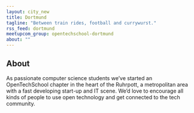 ```yaml
---
layout: city_new
title: Dortmund
tagline: "Between train rides, football and currywurst."
rss_feed: dortmund
meetupcom_group: opentechschool-dortmund
about: ""
---
```


## About

As passionate computer science students we’ve started an OpenTechSchool chapter in the heart of the Ruhrpott, a metropolitan area with a fast developing start-up and IT scene.
We’d love to encourage all kinds of people to use open technology and get connected to the tech community.

<!--
<h2 style="margin: 0 0 50px 50px;">Team Dortmund</h2>


<ul class="float_list float_list_4 team_list">

  <li class="member">
    <img src="{{site.baseurl}}images/team/carsten.jpg" alt="Carsten" title="Carsten">
    <h3>Carsten</h3>
    <p>carsten@opentechschool.org</p>
  </li>

  <li class="member">
    <img src="{{site.baseurl}}images/team/hendrik.jpg" alt="Hendrik" title="Hendrik">
    <h3>Hendrik</h3>
    <p>hendrik@opentechschool.org</p>
  </li>

  <li class="member">
    <img src="{{site.baseurl}}images/team/leif.jpg" alt="leif" title="leif">
    <h3>Leif</h3>
    <p>leif@opentechschool.org</p>
  </li>

  <li class="member">
    <img src="{{site.baseurl}}images/team/ola.jpg" alt="Ola" title="Ola">
    <h3>Ola</h3>
    <p>ola@opentechschool.org</p>
  </li>

</ul>
-->
<!-- <div style="display: block; margin: 15px auto; width:522px">
  <a class="twitter-timeline" href="https://twitter.com/OTS_HH" data-widget-id="276335676528672768">Tweets by @OTS_HH</a>
  <script>!function(d,s,id){var js,fjs=d.getElementsByTagName(s)[0];if(!d.getElementById(id)){js=d.createElement(s);js.id=id;js.src="//platform.twitter.com/widgets.js";fjs.parentNode.insertBefore(js,fjs);}}(document,"script","twitter-wjs");</script>
</div> -->
